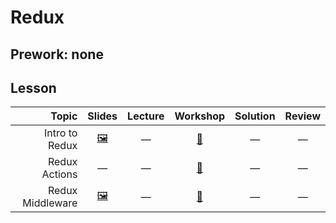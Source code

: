 # Redux

## Prework: none

## Lesson

Topic | Slides | Lecture | Workshop | Solution | Review
-----:|:------:|:-------:|:--------:|:--------:|:-----:
Intro to Redux | [🖼️][rdx-1a] | — | [🔬][rdx-1c] | — | —
Redux Actions | — | — | [🤝][rdx-2c] | — | —
Redux Middleware | [🖼️][rdx-3a] | — | [🔬][rdx-3c] | — | —

[rdx-1a]: 1-intro-to-redux/Intro%20to%20Redux.pdf
[rdx-1c]: https://learn.fullstackacademy.com/workshop/5a721343351b090004ef6355/landing
[rdx-2c]: https://learn.fullstackacademy.com/workshop/5ab80bfa9063b900046c4244/landing
[rdx-3a]: 3-redux-middleware/Redux%20Middleware.pdf
[rdx-3c]: https://learn.fullstackacademy.com/workshop/5a9058a9ba75f300049f97c2/landing
